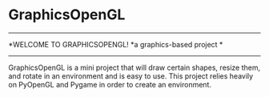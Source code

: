 # GraphicsOpenGL
***************************
*WELCOME TO GRAPHICSOPENGL!
*a graphics-based project
*
***************************

GraphicsOpenGL is a mini project that will draw certain shapes, resize them, and rotate in an environment and is easy to use.
This project relies heavily on PyOpenGL and Pygame in order to create an environment.
